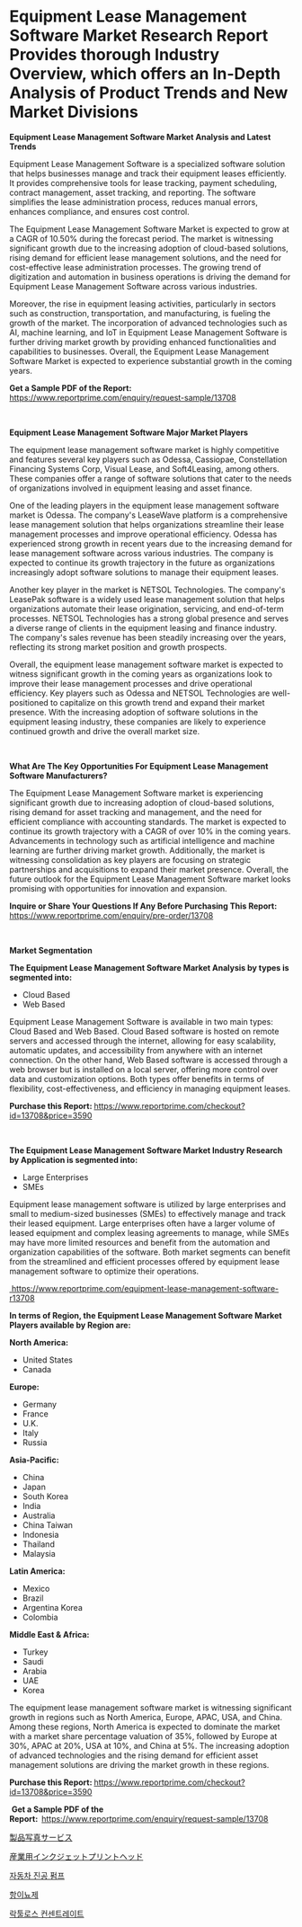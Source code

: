 <p><h1>Equipment Lease Management Software Market Research Report Provides thorough Industry Overview, which offers an In-Depth Analysis of Product Trends and New Market Divisions</h1></p><p><strong>Equipment Lease Management Software Market Analysis and Latest Trends</strong></p>
<p><p>Equipment Lease Management Software is a specialized software solution that helps businesses manage and track their equipment leases efficiently. It provides comprehensive tools for lease tracking, payment scheduling, contract management, asset tracking, and reporting. The software simplifies the lease administration process, reduces manual errors, enhances compliance, and ensures cost control.</p><p>The Equipment Lease Management Software Market is expected to grow at a CAGR of 10.50% during the forecast period. The market is witnessing significant growth due to the increasing adoption of cloud-based solutions, rising demand for efficient lease management solutions, and the need for cost-effective lease administration processes. The growing trend of digitization and automation in business operations is driving the demand for Equipment Lease Management Software across various industries.</p><p>Moreover, the rise in equipment leasing activities, particularly in sectors such as construction, transportation, and manufacturing, is fueling the growth of the market. The incorporation of advanced technologies such as AI, machine learning, and IoT in Equipment Lease Management Software is further driving market growth by providing enhanced functionalities and capabilities to businesses. Overall, the Equipment Lease Management Software Market is expected to experience substantial growth in the coming years.</p></p>
<p><strong>Get a Sample PDF of the Report:&nbsp;</strong> <a href="https://www.reportprime.com/enquiry/request-sample/13708">https://www.reportprime.com/enquiry/request-sample/13708</a></p>
<p>&nbsp;</p>
<p><strong>Equipment Lease Management Software Major Market Players</strong></p>
<p><p>The equipment lease management software market is highly competitive and features several key players such as Odessa, Cassiopae, Constellation Financing Systems Corp, Visual Lease, and Soft4Leasing, among others. These companies offer a range of software solutions that cater to the needs of organizations involved in equipment leasing and asset finance.</p><p>One of the leading players in the equipment lease management software market is Odessa. The company's LeaseWave platform is a comprehensive lease management solution that helps organizations streamline their lease management processes and improve operational efficiency. Odessa has experienced strong growth in recent years due to the increasing demand for lease management software across various industries. The company is expected to continue its growth trajectory in the future as organizations increasingly adopt software solutions to manage their equipment leases.</p><p>Another key player in the market is NETSOL Technologies. The company's LeasePak software is a widely used lease management solution that helps organizations automate their lease origination, servicing, and end-of-term processes. NETSOL Technologies has a strong global presence and serves a diverse range of clients in the equipment leasing and finance industry. The company's sales revenue has been steadily increasing over the years, reflecting its strong market position and growth prospects.</p><p>Overall, the equipment lease management software market is expected to witness significant growth in the coming years as organizations look to improve their lease management processes and drive operational efficiency. Key players such as Odessa and NETSOL Technologies are well-positioned to capitalize on this growth trend and expand their market presence. With the increasing adoption of software solutions in the equipment leasing industry, these companies are likely to experience continued growth and drive the overall market size.</p></p>
<p>&nbsp;</p>
<p><strong>What Are The Key Opportunities For Equipment Lease Management Software Manufacturers?</strong></p>
<p><p>The Equipment Lease Management Software market is experiencing significant growth due to increasing adoption of cloud-based solutions, rising demand for asset tracking and management, and the need for efficient compliance with accounting standards. The market is expected to continue its growth trajectory with a CAGR of over 10% in the coming years. Advancements in technology such as artificial intelligence and machine learning are further driving market growth. Additionally, the market is witnessing consolidation as key players are focusing on strategic partnerships and acquisitions to expand their market presence. Overall, the future outlook for the Equipment Lease Management Software market looks promising with opportunities for innovation and expansion.</p></p>
<p><strong>Inquire or Share Your Questions If Any Before Purchasing This Report:</strong> <a href="https://www.reportprime.com/enquiry/pre-order/13708">https://www.reportprime.com/enquiry/pre-order/13708</a></p>
<p>&nbsp;</p>
<p><strong>Market Segmentation</strong></p>
<p><strong>The Equipment Lease Management Software Market Analysis by types is segmented into:</strong></p>
<p><ul><li>Cloud Based</li><li>Web Based</li></ul></p>
<p><p>Equipment Lease Management Software is available in two main types: Cloud Based and Web Based. Cloud Based software is hosted on remote servers and accessed through the internet, allowing for easy scalability, automatic updates, and accessibility from anywhere with an internet connection. On the other hand, Web Based software is accessed through a web browser but is installed on a local server, offering more control over data and customization options. Both types offer benefits in terms of flexibility, cost-effectiveness, and efficiency in managing equipment leases.</p></p>
<p><strong>Purchase this Report:&nbsp;</strong><a href="https://www.reportprime.com/checkout?id=13708&price=3590">https://www.reportprime.com/checkout?id=13708&price=3590</a></p>
<p>&nbsp;</p>
<p><strong>The Equipment Lease Management Software Market Industry Research by Application is segmented into:</strong></p>
<p><ul><li>Large Enterprises</li><li>SMEs</li></ul></p>
<p><p>Equipment lease management software is utilized by large enterprises and small to medium-sized businesses (SMEs) to effectively manage and track their leased equipment. Large enterprises often have a larger volume of leased equipment and complex leasing agreements to manage, while SMEs may have more limited resources and benefit from the automation and organization capabilities of the software. Both market segments can benefit from the streamlined and efficient processes offered by equipment lease management software to optimize their operations.</p></p>
<p><a href="https://www.reportprime.com/equipment-lease-management-software-r13708">&nbsp;https://www.reportprime.com/equipment-lease-management-software-r13708</a></p>
<p><strong>In terms of Region, the Equipment Lease Management Software Market Players available by Region are:</strong></p>
<p>
    <p> <strong> North America: </strong>
        <ul>
            <li>United States</li>
            <li>Canada</li>
        </ul>
        </p> 
    <p> <strong> Europe: </strong>
        <ul>
            <li>Germany</li>
            <li>France</li>
            <li>U.K.</li>
            <li>Italy</li>
            <li>Russia</li>
        </ul>
        </p> 
    <p> <strong> Asia-Pacific: </strong>
        <ul>
            <li>China</li>
            <li>Japan</li>
            <li>South Korea</li>
            <li>India</li>
            <li>Australia</li>
            <li>China Taiwan</li>
            <li>Indonesia</li>
            <li>Thailand</li>
            <li>Malaysia</li>
        </ul>
        </p> 
    <p> <strong> Latin America: </strong>
        <ul>
            <li>Mexico</li>
            <li>Brazil</li>
            <li>Argentina Korea</li>
            <li>Colombia</li>
        </ul>
        </p> 
    <p> <strong> Middle East & Africa: </strong>
        <ul>
            <li>Turkey</li>
            <li>Saudi</li>
            <li>Arabia</li>
            <li>UAE</li>
            <li>Korea</li>
        </ul>
    </p>
    </p>
<p><p>The equipment lease management software market is witnessing significant growth in regions such as North America, Europe, APAC, USA, and China. Among these regions, North America is expected to dominate the market with a market share percentage valuation of 35%, followed by Europe at 30%, APAC at 20%, USA at 10%, and China at 5%. The increasing adoption of advanced technologies and the rising demand for efficient asset management solutions are driving the market growth in these regions.</p></p>
<p><strong>Purchase this Report: </strong><a href="https://www.reportprime.com/checkout?id=13708&price=3590">https://www.reportprime.com/checkout?id=13708&price=3590</a></p>
<p>&nbsp;<strong>Get a Sample PDF of the Report:&nbsp;&nbsp;</strong><a href="https://www.reportprime.com/enquiry/request-sample/13708">https://www.reportprime.com/enquiry/request-sample/13708</a></p>
<p><strong></strong></p>
<p><p><a href="https://medium.com/@murraycod1929/%E8%A3%BD%E5%93%81%E5%86%99%E7%9C%9F%E3%82%B5%E3%83%BC%E3%83%93%E3%82%B9%E5%B8%82%E5%A0%B4%E3%83%AC%E3%83%9D%E3%83%BC%E3%83%88%E3%81%AF-%E3%81%93%E3%81%AE%E5%B8%82%E5%A0%B4%E3%81%AE%E6%9C%80%E6%96%B0%E3%81%AE%E3%83%88%E3%83%AC%E3%83%B3%E3%83%89%E3%82%84%E6%88%90%E9%95%B7%E6%A9%9F%E4%BC%9A%E3%82%92%E6%98%8E%E3%82%89%E3%81%8B%E3%81%AB%E3%81%97%E3%81%A6%E3%81%84%E3%81%BE%E3%81%99-6d9f01623644">製品写真サービス</a></p><p><a href="https://github.com/AriMuller2009/Market-Research-Report-List-1/blob/main/860147324683.md">産業用インクジェットプリントヘッド</a></p><p><a href="https://medium.com/@hershelkris/%EC%9E%90%EB%8F%99%EC%B0%A8-%EC%A7%84%EA%B3%B5-%ED%8E%8C%ED%94%84-%EC%8B%9C%EC%9E%A5-%EC%84%B1%EA%B3%B5%EC%A0%81%EC%9D%B8-%EB%B9%84%EC%A6%88%EB%8B%88%EC%8A%A4-%EC%A0%84%EB%9E%B5%EC%9D%98-%EC%97%B4%EC%87%A0-2031%EB%85%84%EA%B9%8C%EC%A7%80-%EC%98%88%EC%B8%A1-2dca5c90fe65">자동차 진공 펌프</a></p><p><a href="https://github.com/TimmyMann6767/Market-Research-Report-List-1/blob/main/698365922717.md">항이뇨제</a></p><p><a href="https://medium.com/@lowellleke20231/%EB%9D%BD%ED%88%B4%EB%A1%9C%EC%8A%A4-%EB%86%8D%EC%B6%95%EC%95%A1-%EC%8B%9C%EC%9E%A5-%EB%B6%84%EC%84%9D-%EA%B7%B8-cagr-%EC%8B%9C%EC%9E%A5-%EC%84%B8%EB%B6%84%ED%99%94-%EB%B0%8F-%EA%B8%80%EB%A1%9C%EB%B2%8C-%EC%82%B0%EC%97%85-%EA%B0%9C%EC%9A%94-e59e81ebf3c2">락툴로스 컨센트레이트</a></p></p>